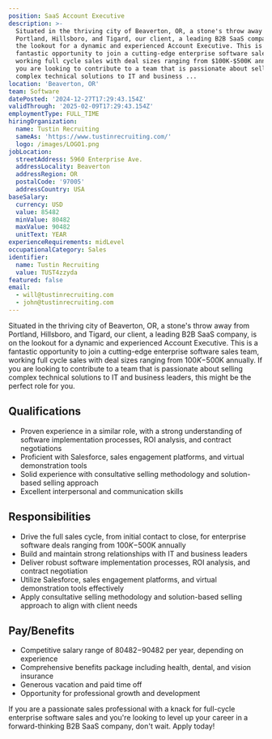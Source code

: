 ```yaml
---
position: SaaS Account Executive
description: >-
  Situated in the thriving city of Beaverton, OR, a stone's throw away from
  Portland, Hillsboro, and Tigard, our client, a leading B2B SaaS company, is on
  the lookout for a dynamic and experienced Account Executive. This is a
  fantastic opportunity to join a cutting-edge enterprise software sales team,
  working full cycle sales with deal sizes ranging from $100K-$500K annually. If
  you are looking to contribute to a team that is passionate about selling
  complex technical solutions to IT and business ...
location: 'Beaverton, OR'
team: Software
datePosted: '2024-12-27T17:29:43.154Z'
validThrough: '2025-02-09T17:29:43.154Z'
employmentType: FULL_TIME
hiringOrganization:
  name: Tustin Recruiting
  sameAs: 'https://www.tustinrecruiting.com/'
  logo: /images/LOGO1.png
jobLocation:
  streetAddress: 5960 Enterprise Ave.
  addressLocality: Beaverton
  addressRegion: OR
  postalCode: '97005'
  addressCountry: USA
baseSalary:
  currency: USD
  value: 85482
  minValue: 80482
  maxValue: 90482
  unitText: YEAR
experienceRequirements: midLevel
occupationalCategory: Sales
identifier:
  name: Tustin Recruiting
  value: TUST4zzyda
featured: false
email:
  - will@tustinrecruiting.com
  - john@tustinrecruiting.com
---
```




Situated in the thriving city of Beaverton, OR, a stone's throw away from Portland, Hillsboro, and Tigard, our client, a leading B2B SaaS company, is on the lookout for a dynamic and experienced Account Executive. This is a fantastic opportunity to join a cutting-edge enterprise software sales team, working full cycle sales with deal sizes ranging from $100K-$500K annually. If you are looking to contribute to a team that is passionate about selling complex technical solutions to IT and business leaders, this might be the perfect role for you.

## Qualifications

- Proven experience in a similar role, with a strong understanding of software implementation processes, ROI analysis, and contract negotiations
- Proficient with Salesforce, sales engagement platforms, and virtual demonstration tools
- Solid experience with consultative selling methodology and solution-based selling approach
- Excellent interpersonal and communication skills

## Responsibilities

- Drive the full sales cycle, from initial contact to close, for enterprise software deals ranging from $100K-$500K annually
- Build and maintain strong relationships with IT and business leaders 
- Deliver robust software implementation processes, ROI analysis, and contract negotiation
- Utilize Salesforce, sales engagement platforms, and virtual demonstration tools effectively
- Apply consultative selling methodology and solution-based selling approach to align with client needs

## Pay/Benefits

- Competitive salary range of $80482-$90482 per year, depending on experience
- Comprehensive benefits package including health, dental, and vision insurance
- Generous vacation and paid time off
- Opportunity for professional growth and development

If you are a passionate sales professional with a knack for full-cycle enterprise software sales and you're looking to level up your career in a forward-thinking B2B SaaS company, don't wait. Apply today!
